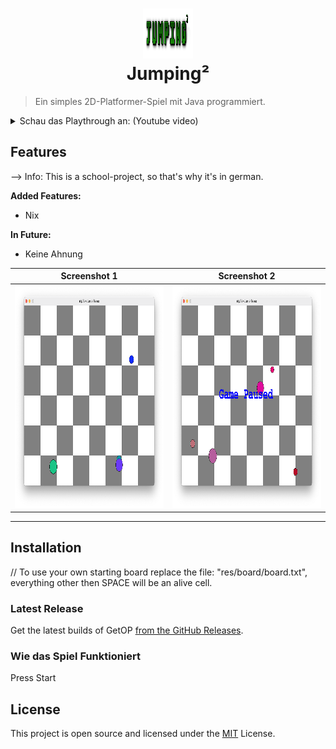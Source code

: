 <h1 align="center">
  <img src="res/images/logo.png" width="80" height="80" style="image-rendering: pixelated"><br/>
  Jumping²
</h1>

> Ein simples 2D-Platformer-Spiel mit Java programmiert.

<details>
<summary>Schau das Playthrough an: (Youtube video)</summary>
<a href="https://youtu.be/C2vgICfQawE">
<img alt="Playthrough showcase thumbnail" width=50% src="https://img.youtube.com/vi/C2vgICfQawE/maxresdefault.jpg" title="Watch on YouTube">
</a>
</details>

## Features

--> Info: This is a school-project, so that's why it's in german.

**Added Features:**
- Nix

**In Future:**
- Keine Ahnung

Screenshot 1                                                                                              |  Screenshot 2
:--------------------------------------------------------------------------------------------------------:|:-------------------------:
<img src="res/images/Screenshot_0.png" width="370" height="356" style="image-rendering: pixelated"><br/>  |  <img src="res/images/Screenshot_1.png" width="370" height="356" style="image-rendering: pixelated"><br/>

---

## Installation

// To use your own starting board replace the file: "res/board/board.txt", everything other then SPACE will be an alive cell.

### Latest Release

Get the latest builds of GetOP [from the GitHub Releases](https://github.com/mp3skater/GetOP-mod-data/releases).

### Wie das Spiel Funktioniert

Press Start

## License

This project is open source and licensed under the [MIT](/LICENSE) License.
